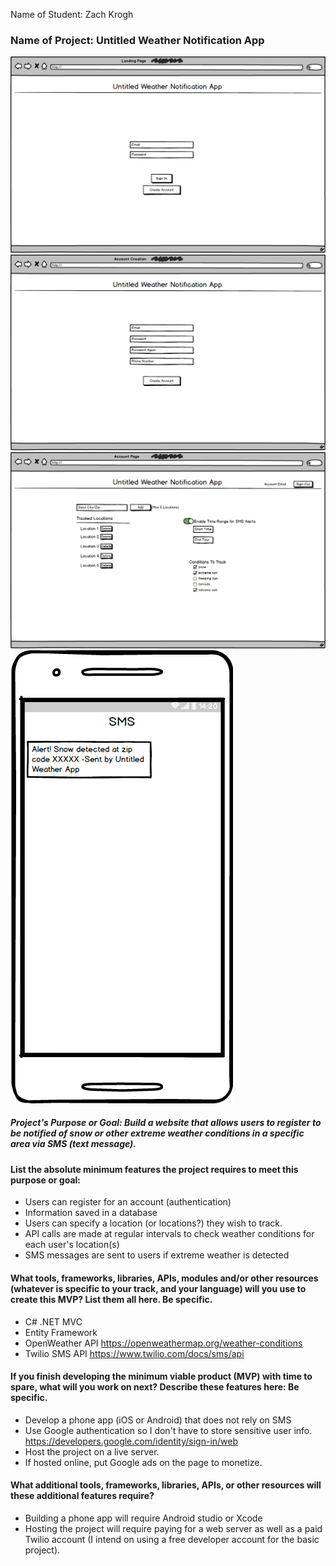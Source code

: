 Name of Student: Zach Krogh

### Name of Project: Untitled Weather Notification App

![Landing Page](https://github.com/zakrogh/CapstonePlanning/blob/master/Landing%20Page.png)
![Account Creation](https://github.com/zakrogh/CapstonePlanning/blob/master/Account%20Creation.png)
![Account Page](https://github.com/zakrogh/CapstonePlanning/blob/master/Account%20Page.png)
![Text Message](https://github.com/zakrogh/CapstonePlanning/blob/master/Text%20Message.png)

##### Project's Purpose or Goal: Build a website that allows users to register to be notified of snow or other extreme weather conditions in a specific area via SMS (text message).

#### List the absolute minimum features the project requires to meet this purpose or goal:

* Users can register for an account (authentication)
* Information saved in a database
* Users can specify a location (or locations?) they wish to track.
* API calls are made at regular intervals to check weather conditions for each user's location(s)
* SMS messages are sent to users if extreme weather is detected

#### What tools, frameworks, libraries, APIs, modules and/or other resources (whatever is specific to your track, and your language) will you use to create this MVP? List them all here. Be specific.

* C# .NET MVC
* Entity Framework
* OpenWeather API https://openweathermap.org/weather-conditions
* Twilio SMS API https://www.twilio.com/docs/sms/api

#### If you finish developing the minimum viable product (MVP) with time to spare, what will you work on next? Describe these features here: Be specific.

* Develop a phone app (iOS or Android) that does not rely on SMS
* Use Google authentication so I don't have to store sensitive user info. https://developers.google.com/identity/sign-in/web
* Host the project on a live server.
* If hosted online, put Google ads on the page to monetize.

#### What additional tools, frameworks, libraries, APIs, or other resources will these additional features require?

* Building a phone app will require Android studio or Xcode
* Hosting the project will require paying for a web server as well as a paid Twilio account (I intend on using a free developer account for the basic project).
